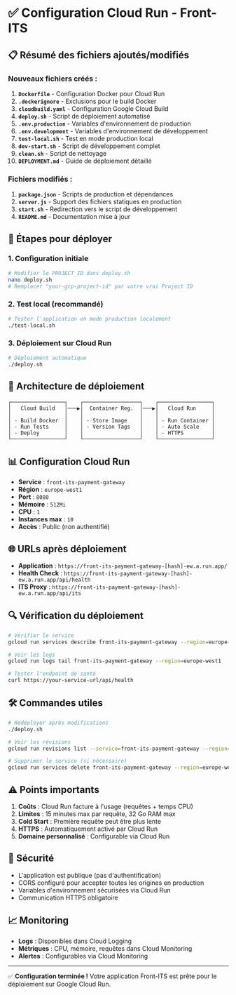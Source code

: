 # ✅ Configuration Cloud Run - Front-ITS

## 📋 Résumé des fichiers ajoutés/modifiés

### Nouveaux fichiers créés :

1. **`Dockerfile`** - Configuration Docker pour Cloud Run
2. **`.dockerignore`** - Exclusions pour le build Docker
3. **`cloudbuild.yaml`** - Configuration Google Cloud Build
4. **`deploy.sh`** - Script de déploiement automatisé
5. **`.env.production`** - Variables d'environnement de production
6. **`.env.development`** - Variables d'environnement de développement
7. **`test-local.sh`** - Test en mode production local
8. **`dev-start.sh`** - Script de développement complet
9. **`clean.sh`** - Script de nettoyage
10. **`DEPLOYMENT.md`** - Guide de déploiement détaillé

### Fichiers modifiés :

1. **`package.json`** - Scripts de production et dépendances
2. **`server.js`** - Support des fichiers statiques en production
3. **`start.sh`** - Redirection vers le script de développement
4. **`README.md`** - Documentation mise à jour

## 🚀 Étapes pour déployer

### 1. Configuration initiale

```bash
# Modifier le PROJECT_ID dans deploy.sh
nano deploy.sh
# Remplacer "your-gcp-project-id" par votre vrai Project ID
```

### 2. Test local (recommandé)

```bash
# Tester l'application en mode production localement
./test-local.sh
```

### 3. Déploiement sur Cloud Run

```bash
# Déploiement automatique
./deploy.sh
```

## 🔧 Architecture de déploiement

```
┌─────────────────┐    ┌──────────────────┐    ┌─────────────────┐
│   Cloud Build   │───▶│  Container Reg.  │───▶│   Cloud Run     │
│                 │    │                  │    │                 │
│ - Build Docker  │    │ - Store Image    │    │ - Run Container │
│ - Run Tests     │    │ - Version Tags   │    │ - Auto Scale    │
│ - Deploy        │    │                  │    │ - HTTPS         │
└─────────────────┘    └──────────────────┘    └─────────────────┘
```

## 📊 Configuration Cloud Run

- **Service** : `front-its-payment-gateway`
- **Région** : `europe-west1`
- **Port** : `8080`
- **Mémoire** : `512Mi`
- **CPU** : `1`
- **Instances max** : `10`
- **Accès** : Public (non authentifié)

## 🌐 URLs après déploiement

- **Application** : `https://front-its-payment-gateway-[hash]-ew.a.run.app/`
- **Health Check** : `https://front-its-payment-gateway-[hash]-ew.a.run.app/api/health`
- **ITS Proxy** : `https://front-its-payment-gateway-[hash]-ew.a.run.app/api/its`

## 🔍 Vérification du déploiement

```bash
# Vérifier le service
gcloud run services describe front-its-payment-gateway --region=europe-west1

# Voir les logs
gcloud run logs tail front-its-payment-gateway --region=europe-west1

# Tester l'endpoint de santé
curl https://your-service-url/api/health
```

## 🛠️ Commandes utiles

```bash
# Redéployer après modifications
./deploy.sh

# Voir les révisions
gcloud run revisions list --service=front-its-payment-gateway --region=europe-west1

# Supprimer le service (si nécessaire)
gcloud run services delete front-its-payment-gateway --region=europe-west1
```

## ⚠️ Points importants

1. **Coûts** : Cloud Run facture à l'usage (requêtes + temps CPU)
2. **Limites** : 15 minutes max par requête, 32 Go RAM max
3. **Cold Start** : Première requête peut être plus lente
4. **HTTPS** : Automatiquement activé par Cloud Run
5. **Domaine personnalisé** : Configurable via Cloud Run

## 🔐 Sécurité

- L'application est publique (pas d'authentification)
- CORS configuré pour accepter toutes les origines en production
- Variables d'environnement sécurisées via Cloud Run
- Communication HTTPS obligatoire

## 📈 Monitoring

- **Logs** : Disponibles dans Cloud Logging
- **Métriques** : CPU, mémoire, requêtes dans Cloud Monitoring
- **Alertes** : Configurables via Cloud Monitoring

---

✅ **Configuration terminée !** Votre application Front-ITS est prête pour le déploiement sur Google Cloud Run.